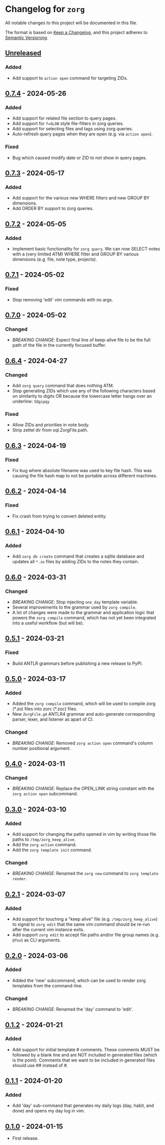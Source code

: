 # Changelog for `zorg`

All notable changes to this project will be documented in this file.

The format is based on [Keep a Changelog], and this project adheres to
[Semantic Versioning].

[Keep a Changelog]: https://keepachangelog.com/en/1.0.0/
[Semantic Versioning]: https://semver.org/


## [Unreleased](https://github.com/bbugyi200/zorg/compare/0.7.4...HEAD)

### Added

* Add support to `action open` command for targeting ZIDs.


## [0.7.4](https://github.com/bbugyi200/zorg/compare/0.7.3...0.7.4) - 2024-05-26

### Added

* Add support for related file section to query pages.
* Add support for `f=GLOB` style file-filters in zorg queries.
* Add support for selecting files and tags using zorg queries.
* Auto-refresh query pages when they are open (e.g. via `action open`).

### Fixed

* Bug which caused modify date or ZID to not show in query pages.


## [0.7.3](https://github.com/bbugyi200/zorg/compare/0.7.2...0.7.3) - 2024-05-17

### Added

* Add support for the various new WHERE filters and new GROUP BY dimensions.
* Add ORDER BY support to zorg queries.


## [0.7.2](https://github.com/bbugyi200/zorg/compare/0.7.1...0.7.2) - 2024-05-05

### Added

* Implement basic functionality for `zorg query`. We can now SELECT notes with
  a (very limited ATM) WHERE filter and GROUP BY various dimensions (e.g. file,
  note type, projects).


## [0.7.1](https://github.com/bbugyi200/zorg/compare/0.7.0...0.7.1) - 2024-05-02

### Fixed

* Stop removing 'edit' vim commands with no args.


## [0.7.0](https://github.com/bbugyi200/zorg/compare/0.6.4...0.7.0) - 2024-05-02

### Changed

* *BREAKING CHANGE*: Expect final line of keep-alive file to be the full path
  of the file in the currently focused buffer.


## [0.6.4](https://github.com/bbugyi200/zorg/compare/0.6.3...0.6.4) - 2024-04-27

### Changed

* Add `zorg query` command that does nothing ATM.
* Stop generating ZIDs which use any of the following characters based on
  similarity to digits OR because the lowercase letter hangs over an underline: `SQgipqy`

### Fixed

* Allow ZIDs and priorities in note body.
* Strip zettel dir from sql.ZorgFile.path.


## [0.6.3](https://github.com/bbugyi200/zorg/compare/0.6.2...0.6.3) - 2024-04-19

### Fixed

* Fix bug where absolute filename was used to key file hash. This was causing
  the file hash map to not be portable across different machines.


## [0.6.2](https://github.com/bbugyi200/zorg/compare/0.6.1...0.6.2) - 2024-04-14

### Fixed

* Fix crash from trying to convert deleted entity.


## [0.6.1](https://github.com/bbugyi200/zorg/compare/0.6.0...0.6.1) - 2024-04-10

### Added

* Add `zorg db create` command that creates a sqlite database and updates all
  `*.zo` files by adding ZIDs to the notes they contain.


## [0.6.0](https://github.com/bbugyi200/zorg/compare/0.5.1...0.6.0) - 2024-03-31

### Changed

* *BREAKING CHANGE*: Stop injecting `one_day` template variable.
* Several improvements to the grammar used by `zorg compile`.
* A lot of changes were made to the grammar and application logic that powers
  the `zorg compile` command, which has not yet been integrated into a useful
  workflow (but will be).


## [0.5.1](https://github.com/bbugyi200/zorg/compare/0.5.0...0.5.1) - 2024-03-21

### Fixed

* Build ANTLR grammars before publishing a new release to PyPI.


## [0.5.0](https://github.com/bbugyi200/zorg/compare/0.4.0...0.5.0) - 2024-03-17

### Added

* Added the `zorg compile` command, which will be used to compile zorg (\*.zo)
  files into zorc (\*.zoc) files.
* New `ZorgFile.g4` ANTLR4 grammar and auto-generate corresponding parser, lexer, and
  listener as apart of CI.

### Changed

* *BREAKING CHANGE*: Removed `zorg action open` command's column number
  positional argument.


## [0.4.0](https://github.com/bbugyi200/zorg/compare/0.3.0...0.4.0) - 2024-03-11

### Changed

* *BREAKING CHANGE*: Replace the OPEN\_LINK string constant with the `zorg
  action open` subcommand.


## [0.3.0](https://github.com/bbugyi200/zorg/compare/0.2.1...0.3.0) - 2024-03-10

### Added

* Add support for changing the paths opened in vim by writing those file paths
  to `/tmp/zorg_keep_alive`.
* Add the `zorg action` command.
* Add the `zorg template init` command.

### Changed

* *BREAKING CHANGE*: Renamed the `zorg new` command to `zorg template render`.


## [0.2.1](https://github.com/bbugyi200/zorg/compare/0.2.0...0.2.1) - 2024-03-07

### Added

* Add support for touching a "keep alive" file (e.g. `/tmp/zorg_keep_alive`) to
  signal to `zorg edit` that the same vim command should be re-run after the
  current vim instance exits.
* Add support `zorg edit` to accept file paths and/or file group names (e.g.
  `@foo`) as CLI arguments.


## [0.2.0](https://github.com/bbugyi200/zorg/compare/0.1.2...0.2.0) - 2024-03-06

### Added

* Added the 'new' subcommand, which can be used to render zorg templates from
  the command-line.

### Changed

* *BREAKING CHANGE*: Renamed the 'day' command to 'edit'.


## [0.1.2](https://github.com/bbugyi200/zorg/compare/0.1.1...0.1.2) - 2024-01-21

### Added

* Add support for initial template # comments. These comments MUST be followed
  by a blank line and are NOT included in generated files (which is the point).
  Comments that we want to be included in generated files should use ## instead
  of #.


## [0.1.1](https://github.com/bbugyi200/zorg/compare/0.1.0...0.1.1) - 2024-01-20

### Added

* Add 'day' sub-command that generates my daily logs (day, habit, and done) and
  opens my day log in vim.


## [0.1.0](https://github.com/bbugyi200/zorg/releases/tag/0.1.0) - 2024-01-15

* First release.
